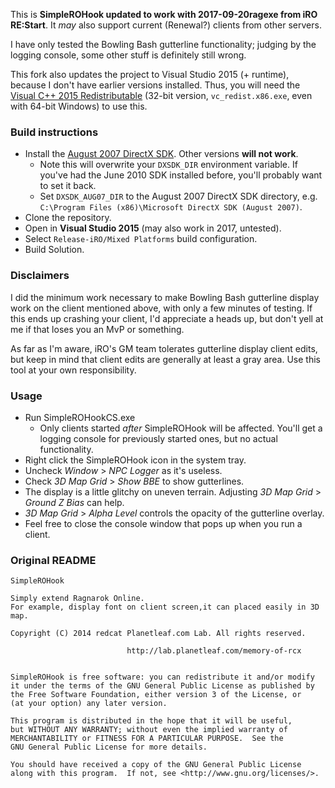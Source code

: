 This is **SimpleROHook updated to work with 2017-09-20ragexe from iRO RE:Start**. It *may* also support current (Renewal?) clients from other servers.

I have only tested the Bowling Bash gutterline functionality; judging by the logging console, some other stuff is definitely still wrong.

This fork also updates the project to Visual Studio 2015 (+ runtime), because I don't have earlier versions installed. Thus, you will need the [Visual C++ 2015 Redistributable](https://www.microsoft.com/en-us/download/details.aspx?id=53587) (32-bit version, `vc_redist.x86.exe`, even with 64-bit Windows) to use this.

### Build instructions

* Install the [August 2007 DirectX SDK](https://www.microsoft.com/en-us/download/details.aspx?id=13287). Other versions **will not work**.
  * Note this will overwrite your `DXSDK_DIR` environment variable. If you've had the June 2010 SDK installed before, you'll probably want to set it back.
  * Set `DXSDK_AUG07_DIR` to the August 2007 DirectX SDK directory, e.g. `C:\Program Files (x86)\Microsoft DirectX SDK (August 2007)`.
* Clone the repository.
* Open in **Visual Studio 2015** (may also work in 2017, untested).
* Select `Release-iRO/Mixed Platforms` build configuration.
* Build Solution.

### Disclaimers

I did the minimum work necessary to make Bowling Bash gutterline display work on the client mentioned above, with only a few minutes of testing. If this ends up crashing your client, I'd appreciate a heads up, but don't yell at me if that loses you an MvP or something.

As far as I'm aware, iRO's GM team tolerates gutterline display client edits, but keep in mind that client edits are generally at least a gray area. Use this tool at your own responsibility.

### Usage

* Run SimpleROHookCS.exe
  * Only clients started *after* SimpleROHook will be affected. You'll get a logging console for previously started ones, but no actual functionality.
* Right click the SimpleROHook icon in the system tray.
* Uncheck *Window* > *NPC Logger* as it's useless.
* Check *3D Map Grid* > *Show BBE* to show gutterlines.
* The display is a little glitchy on uneven terrain. Adjusting *3D Map Grid* > *Ground Z Bias* can help.
* *3D Map Grid* > *Alpha Level* controls the opacity of the gutterline overlay.
* Feel free to close the console window that pops up when you run a client.

### Original README

    SimpleROHook

    Simply extend Ragnarok Online.
    For example, display font on client screen,it can placed easily in 3D map.

    Copyright (C) 2014 redcat Planetleaf.com Lab. All rights reserved.

                              http://lab.planetleaf.com/memory-of-rcx


    SimpleROHook is free software: you can redistribute it and/or modify
    it under the terms of the GNU General Public License as published by
    the Free Software Foundation, either version 3 of the License, or
    (at your option) any later version.

    This program is distributed in the hope that it will be useful,
    but WITHOUT ANY WARRANTY; without even the implied warranty of
    MERCHANTABILITY or FITNESS FOR A PARTICULAR PURPOSE.  See the
    GNU General Public License for more details.

    You should have received a copy of the GNU General Public License
    along with this program.  If not, see <http://www.gnu.org/licenses/>.